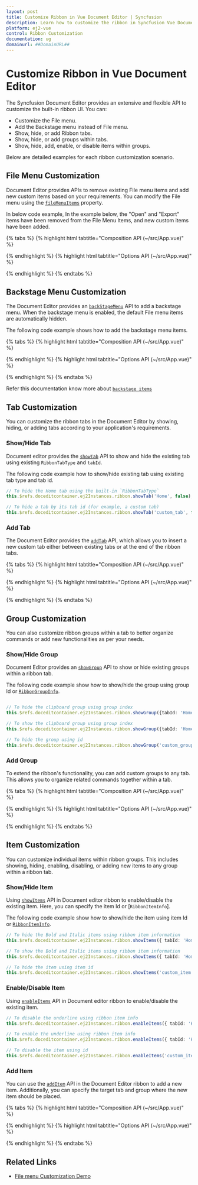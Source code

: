 ```yaml
---
layout: post
title: Customize Ribbon in Vue Document Editor | Syncfusion
description: Learn how to customize the ribbon in Syncfusion Vue Document Editor - file menu, backstage, tabs, groups, and items.
platform: ej2-vue
control: Ribbon Customization
documentation: ug
domainurl: ##DomainURL##
---
```


# Customize Ribbon in Vue Document Editor

The Syncfusion Document Editor provides an extensive and flexible API to customize the built-in ribbon UI. You can:

- Customize the File menu.
- Add the Backstage menu instead of File menu.
- Show, hide, or add Ribbon tabs.
- Show, hide, or add groups within tabs.
- Show, hide, add, enable, or disable items within groups.

Below are detailed examples for each ribbon customization scenario.

## File Menu Customization

Document Editor provides APIs to remove existing File menu items and add new custom items based on your requirements. You can modify the File menu using the [`fileMenuItems`](https://ej2.syncfusion.com/vue/documentation/api/document-editor-container/#filemenuitems) property.

In below code example, In the example below, the "Open" and "Export" items have been removed from the File Menu Items, and new custom items have been added.

{% tabs %}
{% highlight html tabtitle="Composition API (~/src/App.vue)" %}

<template>
<div class="control-section">
    <ejs-documenteditorcontainer ref="doceditcontainer" :toolbarMode="'Ribbon'" 
    :serviceUrl="hostUrl" :enableToolbar='true' height='600px' :fileMenuItems="fileMenuItems"
    @fileMenuItemClick="fileMenuClick"></ejs-documenteditorcontainer>
</div>
</template>
<script setup>
import { DocumentEditorContainerComponent, Toolbar, Ribbon } from "@syncfusion/ej2-vue-documenteditor";
import { onMounted, ref } from 'vue';

const documenteditorcontainer = ref(null);
provide('DocumentEditorContainer', [Toolbar, Ribbon]);
const fileMenuItems = [
  'New',
  'Print',
  { text: 'Export', id: 'custom_item', iconCss: 'e-icons e-export' }
];
function fileMenuClick(args) {
  if (args.item && args.item.id === 'custom_item') {
    doceditcontainer.value.ej2Instances.documentEditor.save('Sample', 'Docx');
  }
}
onMounted(() => {
  const editorInstance = doceditcontainer.value?.ej2Instances?.documentEditor;
});
</script>

{% endhighlight %}
{% highlight html tabtitle="Options API (~/src/App.vue)" %}

<template>
<div class="control-section">
    <ejs-documenteditorcontainer ref="doceditcontainer" :toolbarMode="'Ribbon'" 
    :serviceUrl="hostUrl" :enableToolbar='true' height='600px' :fileMenuItems="fileMenuItems"
    @fileMenuItemClick="fileMenuClick"></ejs-documenteditorcontainer>
</div>
</template>

<script>
import { DocumentEditorContainerComponent, Toolbar, Ribbon } from "@syncfusion/ej2-vue-documenteditor";
export default {
  components: {
    'ejs-documenteditorcontainer': DocumentEditorContainerComponent,
  },
  provide: {
    DocumentEditorContainer: [Toolbar, Ribbon]
  },
  data() {
    return {
      fileMenuItems: [
        'New',
        'Print',
        { text: 'Export', id: 'custom_item', iconCss: 'e-icons e-export' }
      ]
    };
  },
  methods: {
    fileMenuClick(args) {
      if (args.item) {
        this.$refs.doceditcontainer.ej2Instances.documentEditor.save('Sample', 'Docx');
      }
    }
  }
};

</script>

{% endhighlight %}
{% endtabs %}

## Backstage Menu Customization

The Document Editor provides an [`backStageMenu`](https://ej2.syncfusion.com/vue/documentation/api/document-editor-container/#backStageMenu) API to add a backstage menu. When the backstage menu is enabled, the default File menu items are automatically hidden.

The following code example shows how to add the backstage menu items.

{% tabs %}
{% highlight html tabtitle="Composition API (~/src/App.vue)" %}

<template>
<div class="control-section">
    <ejs-documenteditorcontainer ref="doceditcontainer" :toolbarMode="'Ribbon'" 
    :serviceUrl="hostUrl" :enableToolbar='true' height='600px' :fileMenuItems="fileMenuItems"
    @fileMenuItemClick="fileMenuClick"></ejs-documenteditorcontainer>
</div>
</template>
<script setup>
import { DocumentEditorContainerComponent, Toolbar, Ribbon } from "@syncfusion/ej2-vue-documenteditor";
import { onMounted, ref } from 'vue';

const documenteditorcontainer = ref(null);
provide('DocumentEditorContainer', [Toolbar, Ribbon]);
const backstageMenu = {
  text: 'File',
  backButton: { text: 'close' },
  items: [
    { id: 'new', text: 'New', iconCss: 'e-icons e-de-ctnr-new' }
  ]
};
function handleBackstageItemClick(args) {
  if (args.item) {
    doceditcontainer.value.ej2Instances.documentEditor.openBlank();
  }
}
onMounted(() => {
  const editorInstance = doceditcontainer.value?.ej2Instances?.documentEditor;
});
</script>

{% endhighlight %}
{% highlight html tabtitle="Options API (~/src/App.vue)" %}

<template>
<div class="control-section">
    <ejs-documenteditorcontainer ref="doceditcontainer" :toolbarMode="'Ribbon'" 
    :serviceUrl="hostUrl" :enableToolbar='true' height='600px' :backstageMenu="backstageMenu"
    @backstageItemClick="handleBackstageItemClick"></ejs-documenteditorcontainer>
</div>
</template>

<script>
import { DocumentEditorContainerComponent, Toolbar, Ribbon } from "@syncfusion/ej2-vue-documenteditor";
export default {
  components: {
    'ejs-documenteditorcontainer': DocumentEditorContainerComponent,
  },
  provide: {
    DocumentEditorContainer: [Toolbar, Ribbon]
  },
  data() {
    return {
      backstageMenu: {
        text: 'File',
        backButton: { text: 'close' },
        items: [
          { id: 'new', text: 'New', iconCss: 'e-icons e-de-ctnr-new' }
        ]
      }
    };
  },
  methods: {
    handleBackstageItemClick(args) {
      if (args.item) {
        this.$refs.doceditcontainer.ej2Instances.documentEditor.openBlank();
      }
    }
  }
};
</script>

{% endhighlight %}
{% endtabs %}

Refer this documentation know more about [`backstage items`](https://ej2.syncfusion.com/documentation/ribbon/backstage)

## Tab Customization

You can customize the ribbon tabs in the Document Editor by showing, hiding, or adding tabs according to your application's requirements.

### Show/Hide Tab

Document editor provides the [`showTab`](https://ej2.syncfusion.com/vue/documentation/api/document-editor-container/ribbon/#showtab) API to show and hide the existing tab using existing `RibbonTabType` and `tabId`.

The following code example how to show/hide existing tab using existing tab type and tab id.

```ts
// To hide the Home tab using the built-in `RibbonTabType`
this.$refs.doceditcontainer.ej2Instances.ribbon.showTab('Home', false);

// To hide a tab by its tab id (for example, a custom tab)
this.$refs.doceditcontainer.ej2Instances.ribbon.showTab('custom_tab', false);
```

### Add Tab

The Document Editor provides the [`addTab`](https://ej2.syncfusion.com/vue/documentation/api/document-editor-container/ribbon/#addtab) API, which allows you to insert a new custom tab either between existing tabs or at the end of the ribbon tabs.

{% tabs %}
{% highlight html tabtitle="Composition API (~/src/App.vue)" %}

<template>
<div class="control-section">
    <ejs-documenteditorcontainer ref="doceditcontainer" :toolbarMode="'Ribbon'" 
    :serviceUrl="hostUrl" :enableToolbar='true' height='600px'></ejs-documenteditorcontainer>
</div>
</template>
<script setup>
import { DocumentEditorContainerComponent, Toolbar, Ribbon } from "@syncfusion/ej2-vue-documenteditor";
import { onMounted, ref } from 'vue';
import { RibbonTabModel } from '@syncfusion/ej2-ribbon';

const documenteditorcontainer = ref(null);
provide('DocumentEditorContainer', [Toolbar, Ribbon]);

onMounted(() => {
    const container = doceditcontainer.value?.ej2Instances;
    // To add the tab at end of tab
    const ribbonTab = {
      header: 'Custom Tab',
      id: 'custom_tab',
      groups: [{
        header: 'Custom Group',
        collections: [{
          items: [{
            type: 'Button',
            buttonSettings: {
              content: 'New',
              iconCss: 'e-icons e-de-ctnr-new',
              clicked: () => {
                container.documentEditor.openBlank();
              }
            }
          }]
        }]
      }]
    };
    container.ribbon.addTab(ribbonTab);

    // To add the tab before the Insert tab(exising tab)
    container.ribbon.addTab(ribbonTab, 'Insert');
});
</script>

{% endhighlight %}
{% highlight html tabtitle="Options API (~/src/App.vue)" %}

<template>
<div class="control-section">
    <ejs-documenteditorcontainer ref="doceditcontainer" :toolbarMode="'Ribbon'" 
    :serviceUrl="hostUrl" :enableToolbar='true' height='600px'></ejs-documenteditorcontainer>
</div>
</template>

<script>
import { DocumentEditorContainerComponent, Toolbar, Ribbon } from "@syncfusion/ej2-vue-documenteditor";

export default {
  components: {
    'ejs-documenteditorcontainer': DocumentEditorContainerComponent,
  },
  provide: {
    DocumentEditorContainer: [Toolbar, Ribbon]
  },
  mounted() {
    const container = this.$refs.doceditcontainer.ej2Instances;

    // To add the tab at end of tab
    const ribbonTab = {
      header: 'Custom Tab',
      id: 'custom_tab',
      groups: [{
        header: 'Custom Group',
        collections: [{
          items: [{
            type: 'Button',
            buttonSettings: {
              content: 'New',
              iconCss: 'e-icons e-de-ctnr-new',
              clicked: () => {
                container.documentEditor.openBlank();
              }
            }
          }]
        }]
      }]
    };
    container.ribbon.addTab(ribbonTab);

    // To add the tab before the Insert tab(exising tab)
    container.ribbon.addTab(ribbonTab, 'Insert');
  }
};

</script>

{% endhighlight %}
{% endtabs %}

## Group Customization

You can also customize ribbon groups within a tab to better organize commands or add new functionalities as per your needs.

### Show/Hide Group 

Document Editor provides an [`showGroup`](https://ej2.syncfusion.com/vue/documentation/api/document-editor-container/ribbon/#showgroup) API to show or hide existing groups within a ribbon tab.

The following code example show how to show/hide the group using group Id or [`RibbonGroupInfo`](https://ej2.syncfusion.com/vue/documentation/api/document-editor-container/#ribbongroupinfo).

```ts

// To hide the clipboard group using group index
this.$refs.doceditcontainer.ej2Instances.ribbon.showGroup({tabId: 'Home', index: 1} , false);

// To show the clipboard group using group index
this.$refs.doceditcontainer.ej2Instances.ribbon.showGroup({tabId: 'Home', index: 1} , true);

// To hide the group using id
this.$refs.doceditcontainer.ej2Instances.ribbon.showGroup('custom_group', false);

```

### Add Group

To extend the ribbon's functionality, you can add custom groups to any tab. This allows you to organize related commands together within a tab.

{% tabs %}
{% highlight html tabtitle="Composition API (~/src/App.vue)" %}

<template>
<div class="control-section">
    <ejs-documenteditorcontainer ref="doceditcontainer" :toolbarMode="'Ribbon'" 
    :serviceUrl="hostUrl" :enableToolbar='true' height='600px'></ejs-documenteditorcontainer>
</div>
</template>
<script setup>
import { DocumentEditorContainerComponent, Toolbar, Ribbon } from "@syncfusion/ej2-vue-documenteditor";
import { onMounted, ref } from 'vue';

const documenteditorcontainer = ref(null);
provide('DocumentEditorContainer', [Toolbar, Ribbon]);

onMounted(() => {
    const container = doceditcontainer.value?.ej2Instances;
    // Add the new group at the end of the Home tab
    const ribbonGroup = {
      header: 'Custom Group',
      collections: [
        {
          items: [
            {
              type: 'Button',
              buttonSettings: {
                content: 'New',
                iconCss: 'e-icons e-de-ctnr-new',
                clicked: () => {
                  container.documentEditor.openBlank();
                }
              }
            }
          ]
        }
      ]
    };
    container.ribbon.addGroup('Home', ribbonGroup);

    // Add the new group at the specified index of the Home tab (before the Clipboard group)

    container.ribbon.addGroup('Home', ribbonGroup, 1);
});
</script>

{% endhighlight %}
{% highlight html tabtitle="Options API (~/src/App.vue)" %}

<template>
<div class="control-section">
    <ejs-documenteditorcontainer ref="doceditcontainer" :toolbarMode="'Ribbon'" 
    :serviceUrl="hostUrl" :enableToolbar='true' height='600px'></ejs-documenteditorcontainer>
</div>
</template>

<script>
import { DocumentEditorContainerComponent, Toolbar, Ribbon } from "@syncfusion/ej2-vue-documenteditor";

export default {
  components: {
    'ejs-documenteditorcontainer': DocumentEditorContainerComponent,
  },
  provide: {
    DocumentEditorContainer: [Toolbar, Ribbon]
  },
  mounted() {
    const container = this.$refs.doceditcontainer.ej2Instances;

    // Add the new group at the end of the Home tab
    const ribbonGroup = {
      header: 'Custom Group',
      collections: [
        {
          items: [
            {
              type: 'Button',
              buttonSettings: {
                content: 'New',
                iconCss: 'e-icons e-de-ctnr-new',
                clicked: () => {
                  container.documentEditor.openBlank();
                }
              }
            }
          ]
        }
      ]
    };
    container.ribbon.addGroup('Home', ribbonGroup);

    // Add the new group at the specified index of the Home tab (before the Clipboard group)

    container.ribbon.addGroup('Home', ribbonGroup, 1);
  }
};
</script>

{% endhighlight %}
{% endtabs %}

## Item Customization

You can customize individual items within ribbon groups. This includes showing, hiding, enabling, disabling, or adding new items to any group within a ribbon tab.

### Show/Hide Item

Using [`showItems`](https://ej2.syncfusion.com/vue/documentation/api/document-editor-container/ribbon/#showitems) API in Document editor ribbon to enable/disable the existing item. Here, you can specify the item Id or [`RibbonItemInfo`].

The following code example show how to show/hide the item using item Id or [`RibbonItemInfo`](https://ej2.syncfusion.com/vue/documentation/api/document-editor-container/#ribboniteminfo).

```ts
// To hide the Bold and Italic items using ribbon item information
this.$refs.doceditcontainer.ej2Instances.ribbon.showItems({ tabId: 'Home', groupIndex: 2, itemIndexes: [5, 6] } , false);

// To show the Bold and Italic items using ribbon item information
this.$refs.doceditcontainer.ej2Instances.ribbon.showItems({ tabId: 'Home', groupIndex: 2, itemIndexes: [5, 6] } , true);

// To hide the item using item id
this.$refs.doceditcontainer.ej2Instances.ribbon.showItems('custom_item', false);
```

### Enable/Disable Item

Using [`enableItems`](https://ej2.syncfusion.com/vue/documentation/api/document-editor-container/ribbon/#enableitems) API in Document editor ribbon to enable/disable the existing item.

```ts
// To disable the underline using ribbon item info
this.$refs.doceditcontainer.ej2Instances.ribbon.enableItems({ tabId: 'Home', groupIndex: 2, itemIndexes: [7] },false);

// To enable the underline using ribbon item info
this.$refs.doceditcontainer.ej2Instances.ribbon.enableItems({ tabId: 'Home', groupIndex: 2, itemIndexes: [7] },true);

// To disable the item using id
this.$refs.doceditcontainer.ej2Instances.ribbon.enableItems('custom_item', false);

```

### Add Item

You can use the [`addItem`](https://ej2.syncfusion.com/vue/documentation/api/document-editor-container/ribbon/#additem) API in the Document Editor ribbon to add a new item. Additionally, you can specify the target tab and group where the new item should be placed.

{% tabs %}
{% highlight html tabtitle="Composition API (~/src/App.vue)" %}

<template>
<div class="control-section">
    <ejs-documenteditorcontainer ref="doceditcontainer" :toolbarMode="'Ribbon'" 
    :serviceUrl="hostUrl" :enableToolbar='true' height='600px'></ejs-documenteditorcontainer>
</div>
</template>
<script setup>
import { DocumentEditorContainerComponent, Toolbar, Ribbon } from "@syncfusion/ej2-vue-documenteditor";
import { onMounted, ref } from 'vue';

const documenteditorcontainer = ref(null);
provide('DocumentEditorContainer', [Toolbar, Ribbon]);

onMounted(() => {
    const container = doceditcontainer.value?.ej2Instances;
    // To add the item at the end of the specified group (the item will be added at the end of the Undo group)
    const ribbonItem = {
      type: 'Button',
      buttonSettings: {
        content: 'New',
        iconCss: 'e-icons e-de-ctnr-new',
        clicked: () => {
          container.documentEditor.openBlank();
        }
      }
    };
    container.ribbon.addItem({ tabId: 'Home', index: 0 }, ribbonItem);

    // To add the item before the specified item index (the item will be added before the Redo item in the Undo group)

    container.ribbon.addItem({ tabId: 'Home', index: 0 }, ribbonItem, 1);
});
</script>

{% endhighlight %}
{% highlight html tabtitle="Options API (~/src/App.vue)" %}

<template>
<div class="control-section">
    <ejs-documenteditorcontainer ref="doceditcontainer" :toolbarMode="'Ribbon'" 
    :serviceUrl="hostUrl" :enableToolbar='true' height='600px'></ejs-documenteditorcontainer>
</div>
</template>

<script>
import { DocumentEditorContainerComponent, Toolbar, Ribbon } from "@syncfusion/ej2-vue-documenteditor";

export default {
  components: {
    'ejs-documenteditorcontainer': DocumentEditorContainerComponent,
  },
  provide: {
    DocumentEditorContainer: [Toolbar, Ribbon]
  },
  mounted() {
    const container = this.$refs.doceditcontainer.ej2Instances;
    // To add the item at the end of the specified group (the item will be added at the end of the Undo group)
    const ribbonItem = {
      type: 'Button',
      buttonSettings: {
        content: 'New',
        iconCss: 'e-icons e-de-ctnr-new',
        clicked: () => {
          container.documentEditor.openBlank();
        }
      }
    };
    container.ribbon.addItem({ tabId: 'Home', index: 0 }, ribbonItem);

    // To add the item before the specified item index (the item will be added before the Redo item in the Undo group)

    container.ribbon.addItem({ tabId: 'Home', index: 0 }, ribbonItem, 1);
  }
};
</script>

{% endhighlight %}
{% endtabs %}

## Related Links

- [File menu Customization Demo](https://ej2.syncfusion.com/demos/#/material/document-editor/ribbon-customization)
